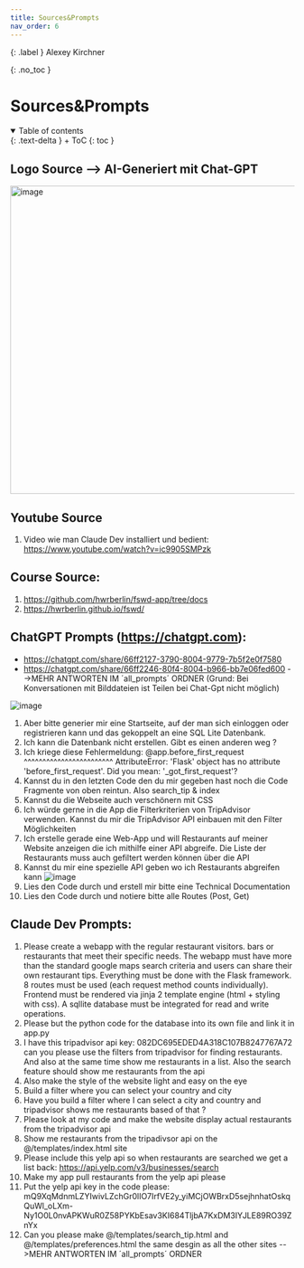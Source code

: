 ```yaml
---
title: Sources&Prompts
nav_order: 6
---
```


{: .label }
Alexey Kirchner

{: .no_toc }


# Sources&Prompts


<details open markdown="block">
{: .text-delta }
<summary>Table of contents</summary>
+ ToC
{: toc }
</details>

## Logo Source --> AI-Generiert mit Chat-GPT
<img width="545" alt="image" src="https://github.com/user-attachments/assets/df4c6236-5389-4339-8e92-72c146b13543">

## Youtube Source

1. Video wie man Claude Dev installiert und bedient:
https://www.youtube.com/watch?v=ic9905SMPzk

## Course Source:
1. https://github.com/hwrberlin/fswd-app/tree/docs
2. https://hwrberlin.github.io/fswd/
   
## ChatGPT Prompts (https://chatgpt.com):
- https://chatgpt.com/share/66ff2127-3790-8004-9779-7b5f2e0f7580
- https://chatgpt.com/share/66ff2246-80f4-8004-b966-bb7e06fed600
-->MEHR ANTWORTEN IM ´all_prompts´ ORDNER (Grund: Bei Konversationen mit Bilddateien ist Teilen bei Chat-Gpt nicht möglich)
  
![image](https://github.com/user-attachments/assets/9960f3a8-b301-428f-9bbc-685d9180ea76)
1. Aber bitte generier mir eine Startseite, auf der man sich einloggen oder registrieren kann und das gekoppelt an eine SQL Lite Datenbank.
2. Ich kann die Datenbank nicht erstellen. Gibt es einen anderen weg ?
3. Ich kriege diese Fehlermeldung: @app.before_first_request ^^^^^^^^^^^^^^^^^^^^^^^^ AttributeError: 'Flask' object has no attribute 'before_first_request'. Did you mean: '_got_first_request'?
4. Kannst du in den letzten Code den du mir gegeben hast noch die Code Fragmente von oben reintun. Also search_tip & index
5. Kannst du die Webseite auch verschönern mit CSS
6. Ich würde gerne in die App die Filterkriterien von TripAdvisor verwenden. Kannst du mir die TripAdvisor API einbauen mit den Filter Möglichkeiten
7. Ich erstelle gerade eine Web-App und will Restaurants auf meiner Website anzeigen die ich mithilfe einer API abgreife. Die Liste der Restaurants muss auch gefiltert werden können über die API
8. Kannst du mir eine spezielle API geben wo ich Restaurants abgreifen kann
![image](https://github.com/user-attachments/assets/f023d366-6e4a-4057-bd5a-da08685d1605)
9. Lies den Code durch und erstell mir bitte eine Technical Documentation
10. Lies den Code durch und notiere bitte alle Routes (Post, Get)

## Claude Dev Prompts:

1. Please create a webapp with the regular restaurant visitors. bars or restaurants that meet their specific needs. The webapp must have more than the standard google maps search criteria and users can share their own restaurant tips. Everything must be done with the Flask framework. 8 routes must be used (each request method counts individually). Frontend must be rendered via jinja 2 template engine (html + styling with css). A sqllite database must be integrated for read and write operations.
2. Please but the python code for the database into its own file and link it in app.py
3. I have this tripadvisor api key: 082DC695EDED4A318C107B8247767A72 can you please use the filters from tripadvisor for finding restaurants. And also at the same time show me restaurants in a list. Also the search feature should show me restaurants from the api
4. Also make the style of the website light and easy on the eye
5. Build a filter where you can select your country and city
6. Have you build a filter where I can select a city and country and tripadvisor shows me restaurants based of that ?
7. Please look at my code and make the website display actual restaurants from the tripadvisor api
8. Show me restaurants from the tripadivsor api on the @/templates/index.html site
9. Please include this yelp api so when restaurants are searched we get a list back: https://api.yelp.com/v3/businesses/search
10. Make my app pull restaurants from the yelp api please
11. Put the yelp api key in the code please: mQ9XqMdnmLZYIwivLZchGr0lIO7IrfVE2y_yiMCjOWBrxD5sejhnhatOskqQuWl_oLXm-Ny1O0L0nvAPKWuR0Z58PYKbEsav3KI684TljbA7KxDM3IYJLE89RO39ZnYx
12. Can you please make @/templates/search_tip.html and @/templates/preferences.html the same desgin as all the other sites
-->MEHR ANTWORTEN IM ´all_prompts´ ORDNER

